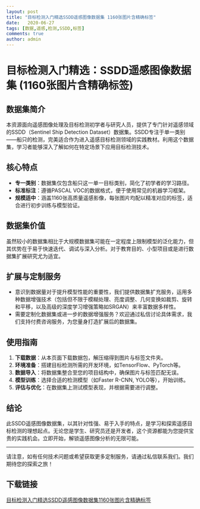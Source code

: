 ```yaml
---
layout: post
title: "目标检测入门精选SSDD遥感图像数据集 1160张图片含精确标签"
date:   2020-06-27
tags: [数据,遥感,检测,SSDD,标签]
comments: true
author: admin
---
```

# 目标检测入门精选：SSDD遥感图像数据集 (1160张图片含精确标签)

## 数据集简介

本资源面向遥感图像处理及目标检测初学者与研究人员，提供了专门针对遥感领域的SSDD（Sentinel Ship Detection Dataset）数据集。SSDD专注于单一类别——船只的检测，完美适合作为进入遥感目标检测领域的实践教材。利用这个数据集，学习者能够深入了解如何在特定场景下应用目标检测技术。

## 核心特点

- **专一类别**：数据集仅包含船只这一单一目标类别，简化了初学者的学习路径。
- **标准标注**：遵循PASCAL VOC的数据格式，便于使用常见的机器学习框架。
- **规模适中**：涵盖1160张高质量遥感影像，每张图片均配以精准对应的标签，适合进行初步训练与模型验证。
  
## 数据集价值

虽然较小的数据集相比于大规模数据集可能在一定程度上限制模型的泛化能力，但其优势在于易于快速迭代、调试与深入分析。对于教育目的、小型项目或是进行数据集扩展研究尤为适宜。

## 扩展与定制服务

- 意识到数据量对于提升模型性能的重要性，我们提供数据集扩充服务，运用多种数据增强技术（包括但不限于模糊处理、亮度调整、几何变换如裁剪、旋转和平移，以及高级的深度学习增强策略如SRGAN）来丰富数据多样性。
- 需要定制化数据集或进一步的数据增强服务？欢迎通过私信讨论具体需求，我们支持付费咨询服务，为您量身打造扩展后的数据集。

## 使用指南

1. **下载数据**：从本页面下载数据包，解压缩得到图片与标签文件夹。
2. **环境准备**：搭建目标检测所需的开发环境，如TensorFlow、PyTorch等。
3. **数据导入**：将数据集整合至您的项目结构中，确保图片与标签匹配无误。
4. **模型训练**：选择合适的检测模型（如Faster R-CNN, YOLO等），开始训练。
5. **评估与优化**：在数据集上测试模型表现，并根据需要进行调整。

## 结论

此SSDD遥感图像数据集，以其针对性强、易于入手的特点，是学习和探索遥感目标检测的理想起点。无论您是学生、研究员还是开发者，这个资源都能为您提供宝贵的实践机会。立即开始，解锁遥感图像分析的无限可能。

---

请注意，如有任何技术问题或希望获取更多定制服务，请通过私信联系我们。我们期待您的探索之旅！

## 下载链接

[目标检测入门精选SSDD遥感图像数据集1160张图片含精确标签](https://pan.quark.cn/s/5133013385f8)